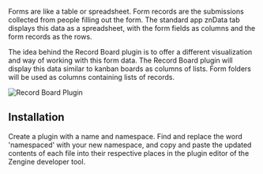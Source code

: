 Forms are like a table or spreadsheet. Form records are the submissions collected from people filling out the form. The standard app znData tab displays this data as a spreadsheet, with the form fields as columns and the form records as the rows.

The idea behind the Record Board plugin is to offer a different visualization and way of working with this form data. The Record Board plugin will display this data similar to kanban boards as columns of lists. Form folders will be used as columns containing lists of records.

![Record Board Plugin](https://zenginehq.github.io/developers-stage/img/plugins/tutorials/record-board-part2.png)

## Installation
Create a plugin with a name and namespace. Find and replace the word 'namespaced' with your new namespace, and copy and paste the updated contents of each file into their respective places in the plugin editor of the Zengine developer tool.

